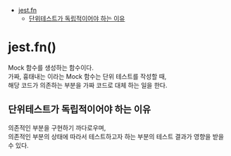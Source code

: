 <!-- TOC -->

- [jest.fn](#jestfn)
  - [단위테스트가 독립적이어야 하는 이유](#%EB%8B%A8%EC%9C%84%ED%85%8C%EC%8A%A4%ED%8A%B8%EA%B0%80-%EB%8F%85%EB%A6%BD%EC%A0%81%EC%9D%B4%EC%96%B4%EC%95%BC-%ED%95%98%EB%8A%94-%EC%9D%B4%EC%9C%A0)

<!-- /TOC -->

# jest.fn()
Mock 함수를 생성하는 함수이다.  
가짜, 흉태내는 이라는 Mock 함수는 단위 테스트를 작성할 때,  
해당 코드가 의존하는 부분을 가짜 코드로 대체 하는 일을 한다.  

## 단위테스트가 독립적이어야 하는 이유
의존적인 부분을 구현하기 까다로우며,  
의존적인 부분의 상태에 따라서 테스트하고자 하는 부분의 테스트 결과가 영향을 받을 수 있다.
